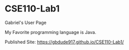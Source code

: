 # CSE110-Lab1

Gabriel's User Page

My Favorite programming language is Java.

Published Site: https://gbdude917.github.io/CSE110-Lab1/

